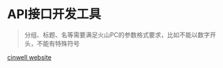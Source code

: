 # API接口开发工具

> 分组、标题、名等需要满足火山PC的参数格式要求，比如不能以数字开头，不能有特殊符号

[cinwell website](https://fastservertools.pages.dev/ ':include :type=iframe width=100% height=600px')